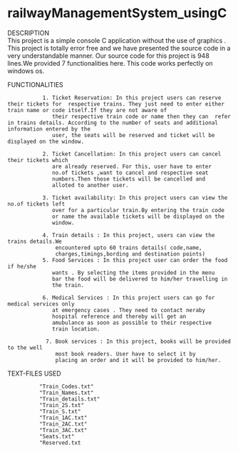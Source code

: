# railwayManagementSystem_usingC

DESCRIPTION  
                This project is a simple console C application 
                without the use of graphics . This project is 
                totally error free and we have presented the 
                source code in a very understandable manner. 
                Our source code for this project is 948 lines.We 
                provided 7 functionalities here. This code works 
                perfectly on windows os.
               
FUNCTIONALITIES

               1. Ticket Reservation: In this project users can reserve their tickets for  respective trains. They just need to enter either train name or code itself.If they are not aware of
                  their respective train code or name then they can  refer in trains details. According to the number of seats and additional information entered by the 
                  user, the seats will be reserved and ticket will be  displayed on the window.
                  
               2. Ticket Cancellation: In this project users can cancel their tickets which 
                  are already reserved. For this, user have to enter 
                  no.of tickets ,want to cancel and respective seat 
                  numbers.Then those tickets will be cancelled and 
                  alloted to another user.
                  
               3. Ticket availability: In this project users can view the no.of tickets left
                  over for a particular train.By entering the train code 
                  or name the available tickets will be displayed on the 
                  window.
                  
               4. Train details : In this project, users can view the trains details.We 
                   encountered upto 60 trains details( code,name,
                   charges,timings,bording and destination points)
               5. Food Services : In this project user can order the food if he/she 
                  wants . By selecting the items provided in the menu 
                  bar the food will be delivered to him/her travelling in 
                  the train.
                  
               6. Medical Services : In this project users can go for medical services only 
                  at emergency cases . They need to contact neraby 
                  hospital reference and thereby will get an 
                  amubulance as soon as possible to their respective 
                  train location.
                  
                7. Book services : In this project, books will be provided to the well
                   most book readers. User have to select it by
                   placing an order and it will be provided to him/her.


 TEXT-FILES USED
              
              "Train_Codes.txt"
              "Train_Names.txt"
              "Train_details.txt"
              "Train_2S.txt"
              "Train_S.txt"
              "Train_1AC.txt"
              "Train_2AC.txt"
              "Train_3AC.txt"
              "Seats.txt"
              "Reserved.txt
              
